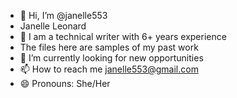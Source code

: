 - 👋 Hi, I’m @janelle553
- Janelle Leonard
- 👀 I am a technical writer with 6+ years experience
- The files here are samples of my past work
- 🌱 I’m currently looking for new opportunities
- 📫 How to reach me janelle553@gmail.com
- 😄 Pronouns: She/Her

<!---
janelle553/janelle553 is a ✨ special ✨ repository because its `README.md` (this file) appears on your GitHub profile.
You can click the Preview link to take a look at your changes.
--->

